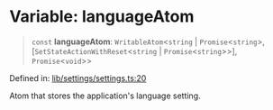 # Variable: languageAtom

> `const` **languageAtom**: `WritableAtom`\<`string` \| `Promise`\<`string`\>, \[`SetStateActionWithReset`\<`string` \| `Promise`\<`string`\>\>\], `Promise`\<`void`\>\>

Defined in: [lib/settings/settings.ts:20](https://github.com/aldesgroup/goaldn/blob/b43e92ae42dcd6febc9c2c8f0742ef8c669d44f6/lib/settings/settings.ts#L20)

Atom that stores the application's language setting.
